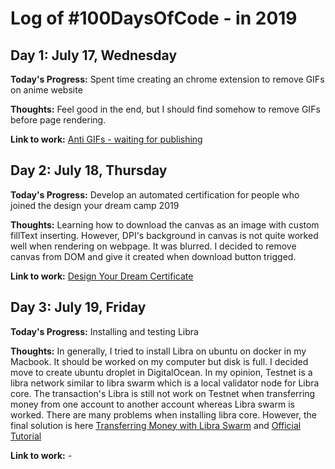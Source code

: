 # Log of #100DaysOfCode - in 2019

## Day 1: July 17, Wednesday

**Today's Progress:** Spent time creating an chrome extension to remove GIFs on anime website

**Thoughts:** Feel good in the end, but I should find somehow to remove GIFs before page rendering.

**Link to work:** [Anti GIFs - waiting for publishing](https://github.com/gapgag55/100-days-challenge/tree/master/remove-gif-chrome-extenstion)

## Day 2: July 18, Thursday

**Today's Progress:** Develop an automated certification for people who joined the design your dream camp 2019 

**Thoughts:** Learning how to download the canvas as an image with custom fillText inserting. However, DPI's background in canvas is not quite worked well when rendering on webpage. It was blurred. I decided to remove canvas from DOM and give it created when download button trigged.

**Link to work:** [Design Your Dream Certificate](https://design-your-dream-certificate.firebaseapp.com/)

## Day 3: July 19, Friday

**Today's Progress:** Installing and testing Libra

**Thoughts:** In generally, I tried to install Libra on ubuntu on docker in my Macbook. It should be worked on my computer but disk is full. I decided move to create ubuntu droplet in DigitalOcean. In my opinion, Testnet is a libra network similar to libra swarm which is a local validator node for Libra core. The transaction's Libra is still not work on Testnet when transferring money from one account to another account whereas Libra swarm is worked. There are many problems when installing libra core. However, the final solution is here [Transferring Money with Libra Swarm](https://github.com/libra/libra/issues/201#issuecomment-504784229) and [Official Tutorial](https://developers.libra.org/docs/my-first-transaction)

**Link to work:** -